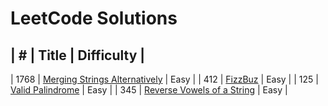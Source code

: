 # LeetCode Solutions

|  #  |  Title  |  Difficulty  |
--------------------------------------------
|  1768 | [Merging Strings Alternatively](https://leetcode.com/problems/merge-strings-alternately/) |  Easy  |
|  412  |  [FizzBuz](https://leetcode.com/problems/fizz-buzz/description/)  |  Easy  |
|   125 |   [Valid Palindrome](https://leetcode.com/problems/valid-palindrome/description/) |   Easy    |
|   345    | [Reverse Vowels of a String](https://leetcode.com/problems/reverse-vowels-of-a-string/description/)    |   Easy    |

